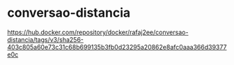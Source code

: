 # conversao-distancia
https://hub.docker.com/repository/docker/rafaj2ee/conversao-distancia/tags/v3/sha256-403c805a60e73c31c68b699135b3fb0d23295a20862e8afc0aaa366d39377e0c
